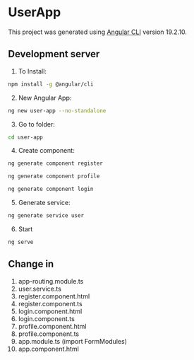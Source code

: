 # UserApp

This project was generated using [Angular CLI](https://github.com/angular/angular-cli) version 19.2.10.

## Development server

1. To Install:

```bash
npm install -g @angular/cli
```
2. New Angular App:

```bash
ng new user-app --no-standalone
```
3. Go to folder:

```bash
cd user-app
```
4. Create component:

```bash
ng generate component register
```
```bash
ng generate component profile
```
```bash
ng generate component login
```
5. Generate service:

```bash
ng generate service user
```
6. Start

```bash
ng serve
```
## Change in
1. app-routing.module.ts
2. user.service.ts
3. register.component.html
4. register.component.ts
5. login.component.html
6. login.component.ts
7. profile.component.html
8. profile.component.ts
9. app.module.ts (import FormModules)
10. app.component.html




